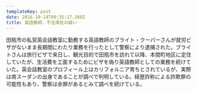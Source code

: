 ```yaml
---
templateKey: post
date: 2016-10-14T09:35:17.268Z
title: 英語教師、不法滞在の疑い
---
```

田瓶市の私営英会話教室に勤務する英語教師のブライト・クーパーさんが就労ビザがないまま長期間にわたり業務を行ったとして警察により逮捕された。ブライトさんは旅行ビザで来日し、観光目的で田瓶市を訪れて以降、本間町地区に定住していたが、生活費を工面するためにビザを偽り英語教師としての業務を続けていた。英会話教室のプロフィール上はカリフォルニア育ちとされているが、実際は南スーダンの出身であることが調べで判明している。経歴詐称による詐欺罪の可能性もあり、警察は余罪があるとみて調べを続けている。